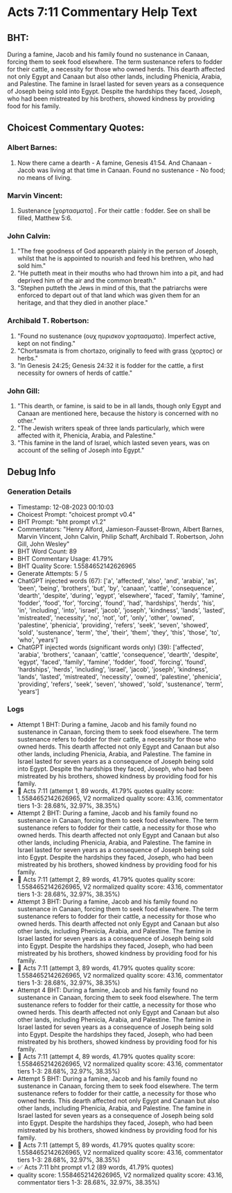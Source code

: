 # Acts 7:11 Commentary Help Text

## BHT:
During a famine, Jacob and his family found no sustenance in Canaan, forcing them to seek food elsewhere. The term sustenance refers to fodder for their cattle, a necessity for those who owned herds. This dearth affected not only Egypt and Canaan but also other lands, including Phenicia, Arabia, and Palestine. The famine in Israel lasted for seven years as a consequence of Joseph being sold into Egypt. Despite the hardships they faced, Joseph, who had been mistreated by his brothers, showed kindness by providing food for his family.

## Choicest Commentary Quotes:
### Albert Barnes:
1. Now there came a dearth - A famine, Genesis 41:54.
And Chanaan - Jacob was living at that time in Canaan.
Found no sustenance - No food; no means of living.


### Marvin Vincent:
1. Sustenance [χορτασματα] . For their cattle : fodder. See on shall be filled, Matthew 5:6.


### John Calvin:
1. "The free goodness of God appeareth plainly in the person of Joseph, whilst that he is appointed to nourish and feed his brethren, who had sold him."
2. "He putteth meat in their mouths who had thrown him into a pit, and had deprived him of the air and the common breath."
3. "Stephen putteth the Jews in mind of this, that the patriarchs were enforced to depart out of that land which was given them for an heritage, and that they died in another place."

### Archibald T. Robertson:
1. "Found no sustenance (ουχ ηυρισκον χορτασματα). Imperfect active, kept on not finding." 
2. "Chortasmata is from chortazo, originally to feed with grass (χορτος) or herbs."
3. "In Genesis 24:25; Genesis 24:32 it is fodder for the cattle, a first necessity for owners of herds of cattle."

### John Gill:
1. "This dearth, or famine, is said to be in all lands, though only Egypt and Canaan are mentioned here, because the history is concerned with no other."
2. "The Jewish writers speak of three lands particularly, which were affected with it, Phenicia, Arabia, and Palestine."
3. "This famine in the land of Israel, which lasted seven years, was on account of the selling of Joseph into Egypt."


## Debug Info
### Generation Details
- Timestamp: 12-08-2023 00:10:03
- Choicest Prompt: "choicest prompt v0.4"
- BHT Prompt: "bht prompt v1.2"
- Commentators: "Henry Alford, Jamieson-Fausset-Brown, Albert Barnes, Marvin Vincent, John Calvin, Philip Schaff, Archibald T. Robertson, John Gill, John Wesley"
- BHT Word Count: 89
- BHT Commentary Usage: 41.79%
- BHT Quality Score: 1.5584652142626965
- Generate Attempts: 5 / 5
- ChatGPT injected words (67):
	['a', 'affected', 'also', 'and', 'arabia', 'as', 'been', 'being', 'brothers', 'but', 'by', 'canaan', 'cattle', 'consequence', 'dearth', 'despite', 'during', 'egypt', 'elsewhere', 'faced', 'family', 'famine', 'fodder', 'food', 'for', 'forcing', 'found', 'had', 'hardships', 'herds', 'his', 'in', 'including', 'into', 'israel', 'jacob', 'joseph', 'kindness', 'lands', 'lasted', 'mistreated', 'necessity', 'no', 'not', 'of', 'only', 'other', 'owned', 'palestine', 'phenicia', 'providing', 'refers', 'seek', 'seven', 'showed', 'sold', 'sustenance', 'term', 'the', 'their', 'them', 'they', 'this', 'those', 'to', 'who', 'years']
- ChatGPT injected words (significant words only) (39):
	['affected', 'arabia', 'brothers', 'canaan', 'cattle', 'consequence', 'dearth', 'despite', 'egypt', 'faced', 'family', 'famine', 'fodder', 'food', 'forcing', 'found', 'hardships', 'herds', 'including', 'israel', 'jacob', 'joseph', 'kindness', 'lands', 'lasted', 'mistreated', 'necessity', 'owned', 'palestine', 'phenicia', 'providing', 'refers', 'seek', 'seven', 'showed', 'sold', 'sustenance', 'term', 'years']

### Logs
- Attempt 1 BHT: During a famine, Jacob and his family found no sustenance in Canaan, forcing them to seek food elsewhere. The term sustenance refers to fodder for their cattle, a necessity for those who owned herds. This dearth affected not only Egypt and Canaan but also other lands, including Phenicia, Arabia, and Palestine. The famine in Israel lasted for seven years as a consequence of Joseph being sold into Egypt. Despite the hardships they faced, Joseph, who had been mistreated by his brothers, showed kindness by providing food for his family.
- 🔄 Acts 7:11 (attempt 1, 89 words, 41.79% quotes quality score: 1.5584652142626965, V2 normalized quality score: 43.16, commentator tiers 1-3: 28.68%, 32.97%, 38.35%)
- Attempt 2 BHT: During a famine, Jacob and his family found no sustenance in Canaan, forcing them to seek food elsewhere. The term sustenance refers to fodder for their cattle, a necessity for those who owned herds. This dearth affected not only Egypt and Canaan but also other lands, including Phenicia, Arabia, and Palestine. The famine in Israel lasted for seven years as a consequence of Joseph being sold into Egypt. Despite the hardships they faced, Joseph, who had been mistreated by his brothers, showed kindness by providing food for his family.
- 🔄 Acts 7:11 (attempt 2, 89 words, 41.79% quotes quality score: 1.5584652142626965, V2 normalized quality score: 43.16, commentator tiers 1-3: 28.68%, 32.97%, 38.35%)
- Attempt 3 BHT: During a famine, Jacob and his family found no sustenance in Canaan, forcing them to seek food elsewhere. The term sustenance refers to fodder for their cattle, a necessity for those who owned herds. This dearth affected not only Egypt and Canaan but also other lands, including Phenicia, Arabia, and Palestine. The famine in Israel lasted for seven years as a consequence of Joseph being sold into Egypt. Despite the hardships they faced, Joseph, who had been mistreated by his brothers, showed kindness by providing food for his family.
- 🔄 Acts 7:11 (attempt 3, 89 words, 41.79% quotes quality score: 1.5584652142626965, V2 normalized quality score: 43.16, commentator tiers 1-3: 28.68%, 32.97%, 38.35%)
- Attempt 4 BHT: During a famine, Jacob and his family found no sustenance in Canaan, forcing them to seek food elsewhere. The term sustenance refers to fodder for their cattle, a necessity for those who owned herds. This dearth affected not only Egypt and Canaan but also other lands, including Phenicia, Arabia, and Palestine. The famine in Israel lasted for seven years as a consequence of Joseph being sold into Egypt. Despite the hardships they faced, Joseph, who had been mistreated by his brothers, showed kindness by providing food for his family.
- 🔄 Acts 7:11 (attempt 4, 89 words, 41.79% quotes quality score: 1.5584652142626965, V2 normalized quality score: 43.16, commentator tiers 1-3: 28.68%, 32.97%, 38.35%)
- Attempt 5 BHT: During a famine, Jacob and his family found no sustenance in Canaan, forcing them to seek food elsewhere. The term sustenance refers to fodder for their cattle, a necessity for those who owned herds. This dearth affected not only Egypt and Canaan but also other lands, including Phenicia, Arabia, and Palestine. The famine in Israel lasted for seven years as a consequence of Joseph being sold into Egypt. Despite the hardships they faced, Joseph, who had been mistreated by his brothers, showed kindness by providing food for his family.
- 🔄 Acts 7:11 (attempt 5, 89 words, 41.79% quotes quality score: 1.5584652142626965, V2 normalized quality score: 43.16, commentator tiers 1-3: 28.68%, 32.97%, 38.35%)
- ✅ Acts 7:11 bht prompt v1.2 (89 words, 41.79% quotes)
- quality score: 1.5584652142626965, V2 normalized quality score: 43.16, commentator tiers 1-3: 28.68%, 32.97%, 38.35%)